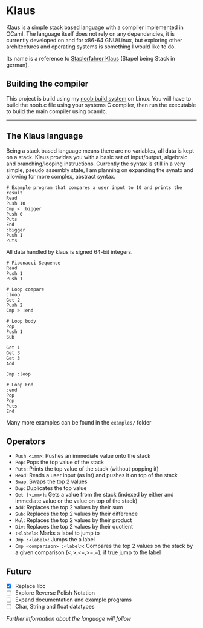# Klaus

Klaus is a simple stack based language with a compiler implemented in OCaml. 
The language itself does not rely on any dependencies, it is currently developed on and for x86-64 GNU/Linux, 
but exploring other architectures and operating systems is something I would like to do.

Its name is a reference to [Staplerfahrer Klaus](https://www.youtube.com/watch?v=dJdCJMyBi5I) (Stapel being Stack in german).

## Building the compiler

This project is build using my [noob build system](https://github.com/nailuj05/noob) on Linux. 
You will have to build the noob.c file using your systems C compiler, then run the executable to build the main compiler using ocamlc.

---

## The Klaus language

Being a stack based language means there are no variables, all data is kept on a stack.
Klaus provides you with a basic set of input/output, algebraic and branching/looping instructions.
Currently the syntax is still in a very simple, pseudo assembly state, 
I am planning on expanding the synatx and allowing for more complex, abstract syntax.

```klaus
# Example program that compares a user input to 10 and prints the result
Read
Push 10
Cmp < :bigger
Push 0
Puts
End
:bigger
Push 1
Puts
```

All data handled by klaus is signed 64-bit integers.

```klaus
# Fibonacci Sequence
Read
Push 1
Push 1

# Loop compare
:loop
Get 2
Push 2
Cmp > :end

# Loop body
Pop
Push 1
Sub

Get 1
Get 3
Get 3
Add

Jmp :loop

# Loop End
:end
Pop
Pop
Puts
End
```

Many more examples can be found in the `examples/` folder

## Operators

- `Push <imm>`: Pushes an immediate value onto the stack
- `Pop`: Pops the top value of the stack
- `Puts`: Prints the top value of the stack (without popping it)
- `Read`: Reads a user input (as int) and pushes it on top of the stack
- `Swap`: Swaps the top 2 values
- `Dup`: Duplicates the top value
- `Get (<imm>)`: Gets a value from the stack (indexed by either and immediate value or the value on top of the stack)
- `Add`: Replaces the top 2 values by their sum
- `Sub`: Replaces the top 2 values by their difference
- `Mul`: Replaces the top 2 values by their product
- `Div`: Replaces the top 2 values by their quotient
- `:<label>`: Marks a label to jump to
- `Jmp :<label>`: Jumps the a label
- `Cmp <comparison> :<label>`: Compares the top 2 values on the stack by a given comparison (<,>,<=,>=,=), if true jump to the label

## Future
- [x] Replace libc
- [ ] Explore Reverse Polish Notation
- [ ] Expand documentation and example programs
- [ ] Char, String and float datatypes

*Further information about the language will follow*

